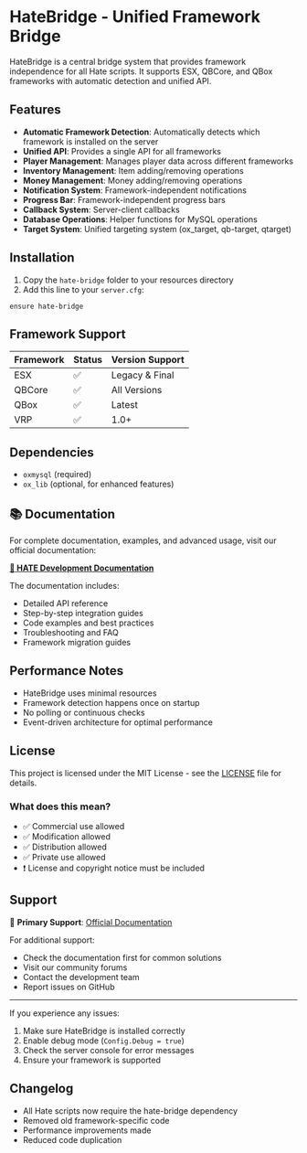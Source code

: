 # HateBridge - Unified Framework Bridge

HateBridge is a central bridge system that provides framework independence for all Hate scripts. It supports ESX, QBCore, and QBox frameworks with automatic detection and unified API.

## Features

- **Automatic Framework Detection**: Automatically detects which framework is installed on the server
- **Unified API**: Provides a single API for all frameworks
- **Player Management**: Manages player data across different frameworks
- **Inventory Management**: Item adding/removing operations
- **Money Management**: Money adding/removing operations
- **Notification System**: Framework-independent notifications
- **Progress Bar**: Framework-independent progress bars
- **Callback System**: Server-client callbacks
- **Database Operations**: Helper functions for MySQL operations
- **Target System**: Unified targeting system (ox_target, qb-target, qtarget)

## Installation

1. Copy the `hate-bridge` folder to your resources directory
2. Add this line to your `server.cfg`:
```
ensure hate-bridge
```

## Framework Support

| Framework | Status | Version Support |
|-----------|---------|-----------------|
| ESX | ✅ | Legacy & Final |
| QBCore | ✅ | All Versions |
| QBox | ✅ | Latest |
| VRP | ✅ | 1.0+ |

## Dependencies

- `oxmysql` (required)
- `ox_lib` (optional, for enhanced features)

## 📚 Documentation

For complete documentation, examples, and advanced usage, visit our official documentation:

**[📖 HATE Development Documentation](https://hate-development.gitbook.io/hate-development-docs/hate-framework-bridge)**

The documentation includes:
- Detailed API reference
- Step-by-step integration guides  
- Code examples and best practices
- Troubleshooting and FAQ
- Framework migration guides

## Performance Notes

- HateBridge uses minimal resources
- Framework detection happens once on startup
- No polling or continuous checks
- Event-driven architecture for optimal performance

## License

This project is licensed under the MIT License - see the [LICENSE](LICENSE) file for details.

### What does this mean?
- ✅ Commercial use allowed
- ✅ Modification allowed
- ✅ Distribution allowed
- ✅ Private use allowed
- ❗ License and copyright notice must be included

## Support

📖 **Primary Support**: [Official Documentation](https://hate-development.gitbook.io/hate-development-docs/hate-framework-bridge)

For additional support:
- Check the documentation first for common solutions
- Visit our community forums  
- Contact the development team
- Report issues on GitHub

---
If you experience any issues:

1. Make sure HateBridge is installed correctly
2. Enable debug mode (`Config.Debug = true`)
3. Check the server console for error messages
4. Ensure your framework is supported

## Changelog

- All Hate scripts now require the hate-bridge dependency
- Removed old framework-specific code
- Performance improvements made
- Reduced code duplication
